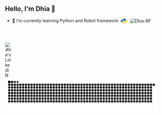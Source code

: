 ## Hello, I'm Dhia 👋       

- 🌱 I’m currently learning Python and Robot framework  <img align="center" alt="Dhia-Python" height="20" width="30" src="https://raw.githubusercontent.com/devicons/devicon/master/icons/python/python-original.svg">  <img align="center" alt="Dhia-RF" height="20" width="30" src="https://cdn.worldvectorlogo.com/logos/robot-framework.svg">
<div style="display: inline_block"><br>

</div>

##
<div>
<a href="https://www.linkedin.com/in/dhia-rekik-973235227/">
  <img align="left" alt="dhia's LinkedIN" width="22px" src="https://raw.githubusercontent.com/peterthehan/peterthehan/master/assets/linkedin.svg" />
</a>
</div>

![Snake animation](https://github.com/Dhia-bot/Dhia-bot/blob/main/github-user-contribution.svg)
